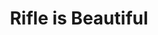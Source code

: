 --- 
title: "Rifle is Beautiful"
publishdate: "2018-12-18T16:48:46+02:00"
src: "https://365manga.net/manga/rifle-is-beautiful"
image: "https://data.365manga.net/images/thumbnails/32777-rifle-is-beautiful.jpg"
description: " Kokura Hikari is a first-year high school girl who loves rifle shooting. She entered Chidori High School because it had a shooting club, but finds that the club had been disbanded. She had only one day to find enough members to reform the club, but luckily was able to find three other first-year girls who she had met at a competition in middle school.
Thus begins…"
---